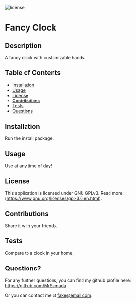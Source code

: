 ![license](https://img.shields.io/badge/license-GPLv3-green)

# Fancy Clock

## Description

A fancy clock with customizable hands.


## Table of Contents

- [Installation](#installation)
- [Usage](#usage)
- [License](#license)
- [Contributions](#contributions)
- [Tests](#tests)
- [Questions](#questions)


## Installation

Run the install package.

## Usage

Use at any time of day!

## License

This application is licensed under GNU GPLv3. Read more: (https://www.gnu.org/licenses/gpl-3.0.en.html).

## Contributions

Share it with your friends.

## Tests

Compare to a clock in your home.


## Questions?

For any further questions, you can find my github profile here: https://github.com/MrSumada

Or you can contact me at fake@email.com.
